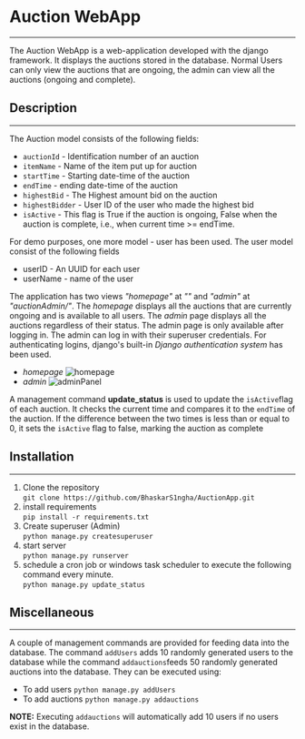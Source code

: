 # Auction WebApp
___
The Auction WebApp is a web-application developed with the django framework. It displays the auctions stored in the database.
Normal Users can only view the auctions that are ongoing, the admin can view all the auctions (ongoing and complete).  

## Description
___
The Auction model consists of the following fields:  
* `auctionId` - Identification number of an auction  
* `itemName` - Name of the item put up for auction  
* `startTime` - Starting date-time of the auction  
* `endTime` - ending date-time of the auction  
* `highestBid` - The Highest amount bid on the auction  
* `highestBidder` - User ID of the user who made the highest bid  
* `isActive` - This flag is True if the auction is ongoing, False when  the auction is complete, i.e., when current time >= endTime.  

For demo purposes, one more model - user has been used. The user model consist of the following fields
* userID - An UUID for each user  
* userName - name of the user

The application has two views *"homepage"* at *""* and *"admin"* at *"auctionAdmin/"*. The *homepage* displays all the
auctions that are currently ongoing and is available to all users. The *admin* page displays all the auctions regardless 
of their status. The admin page is only available after logging in. The admin can log in with their superuser credentials. 
For authenticating logins, django's built-in *Django authentication system* has been used.

* *homepage* ![homepage](images/homapage.PNG)  
* *admin* ![adminPanel](images/admin.PNG)  

A management command **update_status** is used to update the `isActive`flag of each auction. It checks the current time 
and compares it to the `endTime` of the auction. If the difference between the two times is less than or equal to 0, it 
sets the `isActive` flag to false, marking the auction as complete

## Installation
___
1. Clone the repository  
`git clone https://github.com/BhaskarS1ngha/AuctionApp.git`  
2. install requirements  
`pip install -r requirements.txt`  
3. Create superuser (Admin)  
   `python manage.py createsuperuser`
4. start server  
`python manage.py runserver`  
5. schedule a cron job or windows task scheduler to execute the following command every minute.  
`python manage.py update_status`
   
## Miscellaneous
___
A couple of management commands are provided for feeding data into the database. The command `addUsers` adds 10 randomly generated users to
the database while the command `addauctions`feeds 50 randomly generated auctions into the database. They can be executed using:  
* To add users `python manage.py addUsers`  
* To add auctions `python manage.py addauctions`

**NOTE:** Executing `addauctions` will automatically add 10 users if no users exist in the database.